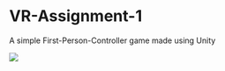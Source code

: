 # VR-Assignment-1

A simple First-Person-Controller game made using Unity

<img src="./res/FirstGame-Test-Run.gif"></img>